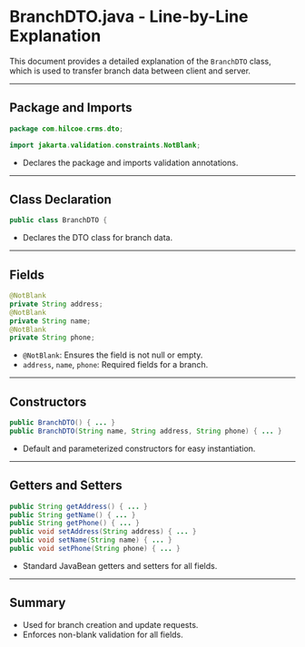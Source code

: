 # BranchDTO.java - Line-by-Line Explanation

This document provides a detailed explanation of the `BranchDTO` class, which is used to transfer branch data between client and server.

---

## Package and Imports

```java
package com.hilcoe.crms.dto;

import jakarta.validation.constraints.NotBlank;
```
- Declares the package and imports validation annotations.

---

## Class Declaration

```java
public class BranchDTO {
```
- Declares the DTO class for branch data.

---

## Fields

```java
@NotBlank
private String address;
@NotBlank
private String name;
@NotBlank
private String phone;
```
- `@NotBlank`: Ensures the field is not null or empty.
- `address`, `name`, `phone`: Required fields for a branch.

---

## Constructors

```java
public BranchDTO() { ... }
public BranchDTO(String name, String address, String phone) { ... }
```
- Default and parameterized constructors for easy instantiation.

---

## Getters and Setters

```java
public String getAddress() { ... }
public String getName() { ... }
public String getPhone() { ... }
public void setAddress(String address) { ... }
public void setName(String name) { ... }
public void setPhone(String phone) { ... }
```
- Standard JavaBean getters and setters for all fields.

---

## Summary
- Used for branch creation and update requests.
- Enforces non-blank validation for all fields.
